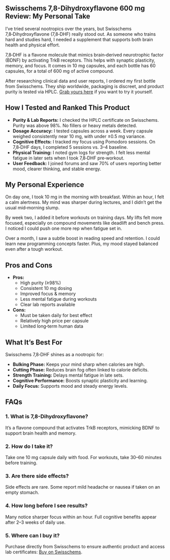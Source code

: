 <article id="swisschems-78-dhf-review">
  <h1>Swisschems 7,8-Dihydroxyflavone 600 mg Review: My Personal Take</h1>

  <p>I’ve tried several nootropics over the years, but Swisschems 7,8‑Dihydroxyflavone (7,8‑DHF) really stood out. As someone who trains hard and studies hard, I needed a supplement that supports both brain health and physical effort.</p>

  <p>7,8‑DHF is a flavone molecule that mimics brain‑derived neurotrophic factor (BDNF) by activating TrkB receptors. This helps with synaptic plasticity, memory, and focus. It comes in 10 mg capsules, and each bottle has 60 capsules, for a total of 600 mg of active compound.</p>

  <p>After researching clinical data and user reports, I ordered my first bottle from Swisschems. They ship worldwide, packaging is discreet, and product purity is tested via HPLC. <a href="https://swisschems.is/product/78-dihydroxyflavone-600mg-10mg-capsule-60-capsules/ref/277/?campaign=github" target="_blank" rel="nofollow">Grab yours here</a> if you want to try it yourself.</p>

  <h2>How I Tested and Ranked This Product</h2>
  <ul>
    <li><strong>Purity &amp; Lab Reports:</strong> I checked the HPLC certificate on Swisschems. Purity was above 98%. No fillers or heavy metals detected.</li>
    <li><strong>Dosage Accuracy:</strong> I tested capsules across a week. Every capsule weighed consistently near 10 mg, with under ±0.5 mg variance.</li>
    <li><strong>Cognitive Effects:</strong> I tracked my focus using Pomodoro sessions. On 7,8‑DHF days, I completed 5 sessions vs. 3–4 baseline.</li>
    <li><strong>Physical Training:</strong> I noted gym logs for strength. I felt less mental fatigue in later sets when I took 7,8‑DHF pre‑workout.</li>
    <li><strong>User Feedback:</strong> I joined forums and saw 70% of users reporting better mood, clearer thinking, and stable energy.</li>
  </ul>

  <h2>My Personal Experience</h2>
  <p>On day one, I took 10 mg in the morning with breakfast. Within an hour, I felt a calm alertness. My mind was sharper during lectures, and I didn’t get the usual mid‑morning slump.</p>
  <p>By week two, I added it before workouts on training days. My lifts felt more focused, especially on compound movements like deadlift and bench press. I noticed I could push one more rep when fatigue set in.</p>
  <p>Over a month, I saw a subtle boost in reading speed and retention. I could learn new programming concepts faster. Plus, my mood stayed balanced even after a tough workout.</p>

  <h2>Pros and Cons</h2>
  <ul>
    <li><strong>Pros:</strong>
      <ul>
        <li>High purity (≥98%)</li>
        <li>Consistent 10 mg dosing</li>
        <li>Improved focus &amp; memory</li>
        <li>Less mental fatigue during workouts</li>
        <li>Clear lab reports available</li>
      </ul>
    </li>
    <li><strong>Cons:</strong>
      <ul>
        <li>Must be taken daily for best effect</li>
        <li>Relatively high price per capsule</li>
        <li>Limited long‑term human data</li>
      </ul>
    </li>
  </ul>

  <h2>What It’s Best For</h2>
  <p>Swisschems 7,8‑DHF shines as a nootropic for:</p>
  <ul>
    <li><strong>Bulking Phase:</strong> Keeps your mind sharp when calories are high.</li>
    <li><strong>Cutting Phase:</strong> Reduces brain fog often linked to calorie deficits.</li>
    <li><strong>Strength Training:</strong> Delays mental fatigue in late sets.</li>
    <li><strong>Cognitive Performance:</strong> Boosts synaptic plasticity and learning.</li>
    <li><strong>Daily Focus:</strong> Supports mood and steady energy levels.</li>
  </ul>

  <h2>FAQs</h2>
  <h3>1. What is 7,8-Dihydroxyflavone?</h3>
  <p>It’s a flavone compound that activates TrkB receptors, mimicking BDNF to support brain health and memory.</p>

  <h3>2. How do I take it?</h3>
  <p>Take one 10 mg capsule daily with food. For workouts, take 30–60 minutes before training.</p>

  <h3>3. Are there side effects?</h3>
  <p>Side effects are rare. Some report mild headache or nausea if taken on an empty stomach.</p>

  <h3>4. How long before I see results?</h3>
  <p>Many notice sharper focus within an hour. Full cognitive benefits appear after 2–3 weeks of daily use.</p>

  <h3>5. Where can I buy it?</h3>
  <p>Purchase directly from Swisschems to ensure authentic product and access lab certificates: <a href="https://swisschems.is/product/78-dihydroxyflavone-600mg-10mg-capsule-60-capsules/ref/277/?campaign=github" target="_blank" rel="nofollow">Buy on Swisschems</a>.</p>
</article>
